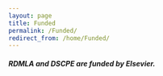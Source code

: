 ```yaml
---
layout: page
title: Funded
permalink: /Funded/
redirect_from: /home/Funded/
---
```

<h5><b>RDMLA and DSCPE are funded by Elsevier. <a href="https://www.eslevier.com" target="_blank"></a></b></h5>
